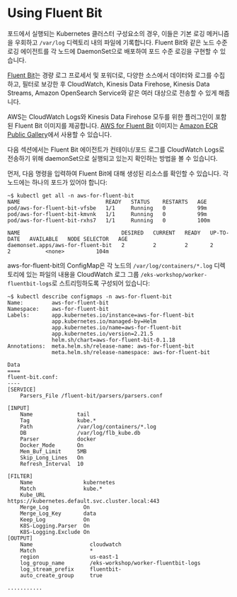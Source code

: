 # Using Fluent Bit

포드에서 실행되는 Kubernetes 클러스터 구성요소의 경우, 이들은 기본 로깅 메커니즘을 우회하고 `/var/log` 디렉토리 내의 파일에 기록합니다. Fluent Bit와 같은 노드 수준 로깅 에이전트를 각 노드에 DaemonSet으로 배포하여 포드 수준 로깅을 구현할 수 있습니다.

[Fluent Bit](https://fluentbit.io/)는 경량 로그 프로세서 및 포워더로, 다양한 소스에서 데이터와 로그를 수집하고, 필터로 보강한 후 CloudWatch, Kinesis Data Firehose, Kinesis Data Streams, Amazon OpenSearch Service와 같은 여러 대상으로 전송할 수 있게 해줍니다.

AWS는 CloudWatch Logs와 Kinesis Data Firehose 모두를 위한 플러그인이 포함된 Fluent Bit 이미지를 제공합니다. [AWS for Fluent Bit](https://github.com/aws/aws-for-fluent-bit) 이미지는 [Amazon ECR Public Gallery](https://gallery.ecr.aws/aws-observability/aws-for-fluent-bit)에서 사용할 수 있습니다.

다음 섹션에서는 Fluent Bit 에이전트가 컨테이너/포드 로그를 CloudWatch Logs로 전송하기 위해 daemonSet으로 실행되고 있는지 확인하는 방법을 볼 수 있습니다.

먼저, 다음 명령을 입력하여 Fluent Bit에 대해 생성된 리소스를 확인할 수 있습니다. 각 노드에는 하나의 포드가 있어야 합니다:

```
~$ kubectl get all -n aws-for-fluent-bit
NAME                           READY   STATUS    RESTARTS   AGE
pod/aws-for-fluent-bit-vfsbe   1/1     Running   0          99m
pod/aws-for-fluent-bit-kmvnk   1/1     Running   0          99m
pod/aws-for-fluent-bit-rxhs7   1/1     Running   0          100m
 
NAME                                DESIRED   CURRENT   READY   UP-TO-DATE   AVAILABLE   NODE SELECTOR   AGE
daemonset.apps/aws-for-fluent-bit   2         2         2       2            2           <none>          104m
```

aws-for-fluent-bit의 ConfigMap은 각 노드의 `/var/log/containers/*.log` 디렉토리에 있는 파일의 내용을 CloudWatch 로그 그룹 `/eks-workshop/worker-fluentbit-logs`로 스트리밍하도록 구성되어 있습니다:

```
~$ kubectl describe configmaps -n aws-for-fluent-bit
Name:         aws-for-fluent-bit
Namespace:    aws-for-fluent-bit
Labels:       app.kubernetes.io/instance=aws-for-fluent-bit
              app.kubernetes.io/managed-by=Helm
              app.kubernetes.io/name=aws-for-fluent-bit
              app.kubernetes.io/version=2.21.5
              helm.sh/chart=aws-for-fluent-bit-0.1.18
Annotations:  meta.helm.sh/release-name: aws-for-fluent-bit
              meta.helm.sh/release-namespace: aws-for-fluent-bit
 
Data
====
fluent-bit.conf:
----
[SERVICE]
    Parsers_File /fluent-bit/parsers/parsers.conf
 
[INPUT]
    Name              tail
    Tag               kube.*
    Path              /var/log/containers/*.log
    DB                /var/log/flb_kube.db
    Parser            docker
    Docker_Mode       On
    Mem_Buf_Limit     5MB
    Skip_Long_Lines   On
    Refresh_Interval  10
 
[FILTER]
    Name                kubernetes
    Match               kube.*
    Kube_URL            https://kubernetes.default.svc.cluster.local:443
    Merge_Log           On
    Merge_Log_Key       data
    Keep_Log            On
    K8S-Logging.Parser  On
    K8S-Logging.Exclude On
[OUTPUT]
    Name                  cloudwatch
    Match                 *
    region                us-east-1
    log_group_name        /eks-workshop/worker-fluentbit-logs
    log_stream_prefix     fluentbit-
    auto_create_group     true
 
...........
 
```

